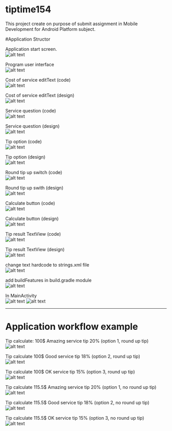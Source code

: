 # tiptime154
This project create on purpose of submit assignment in Mobile Development for Android Platform subject.

#Application Structor

Application start screen. <br>
![alt text](https://github.com/Rus1999/tiptime154/blob/master/app/capture/startApp.png)

Program user interface<br>
![alt text](https://github.com/Rus1999/tiptime154/blob/master/app/capture/activity_main.xml_design.png)

Cost of service editText (code)<br>
![alt text](https://github.com/Rus1999/tiptime154/blob/master/app/capture/activity_main.xml_code_cost_of_service.png)

Cost of service editText (design)<br>
![alt text](https://github.com/Rus1999/tiptime154/blob/master/app/capture/cost_of_service.png)

Service question (code)<br>
![alt text](https://github.com/Rus1999/tiptime154/blob/master/app/capture/activity_main.xml_code_service_question.png)

Service question (design)<br>
![alt text](https://github.com/Rus1999/tiptime154/blob/master/app/capture/service_question.png)

Tip option (code)<br>
![alt text](https://github.com/Rus1999/tiptime154/blob/master/app/capture/activity_main.xml_code_tip_options.png)

Tip option (design)<br>
![alt text](https://github.com/Rus1999/tiptime154/blob/master/app/capture/tip_option.png)

Round tip up switch (code)<br>
![alt text](https://github.com/Rus1999/tiptime154/blob/master/app/capture/activity_main.xml_code_round_up_switch.png)

Round tip up swith (design)<br>
![alt text](https://github.com/Rus1999/tiptime154/blob/master/app/capture/round_up_tip.png)

Calculate button (code)<br>
![alt text](https://github.com/Rus1999/tiptime154/blob/master/app/capture/activity_main.xml_code_calculate_button.png)

Calculate button (design)<br>
![alt text](https://github.com/Rus1999/tiptime154/blob/master/app/capture/calculate.png)

Tip result TextView (code)<br>
![alt text](https://github.com/Rus1999/tiptime154/blob/master/app/capture/activity_main.xml_code_tip_result.png)

Tip result TextView (design)<br>
![alt text](https://github.com/Rus1999/tiptime154/blob/master/app/capture/tip_amount.png)

change text hardcode to strings.xml file<br>
![alt text](https://github.com/Rus1999/tiptime154/blob/master/app/capture/string.xml.png)

add buildFeatures in build.gradle module <br>
![alt text](https://github.com/Rus1999/tiptime154/blob/master/app/capture/buildFeatures.png)

In MainActivity<br>
![alt text](https://github.com/Rus1999/tiptime154/blob/master/app/capture/MainActivity.kt_onCreate.png)
![alt text](https://github.com/Rus1999/tiptime154/blob/master/app/capture/MainActivity.kt_calculateTip.png)

----------------------------

# Application workflow example

Tip calculate: 100$ Amazing service tip 20% (option 1, round up tip)<br>
![alt text](https://github.com/Rus1999/tiptime154/blob/master/app/capture/100_amazing.png)

Tip calculate 100$ Good service tip 18% (option 2, round up tip)<br>
![alt text](https://github.com/Rus1999/tiptime154/blob/master/app/capture/100_good.png)

Tip calculate 100$ OK service tip 15% (option 3, round up tip)<br>
![alt text](https://github.com/Rus1999/tiptime154/blob/master/app/capture/100_ok.png)

Tip calculate 115.5$ Amazing service tip 20% (option 1, no round up tip)<br>
![alt text](https://github.com/Rus1999/tiptime154/blob/master/app/capture/115.5_amazing.png)

Tip calculate 115.5$ Good service tip 18% (option 2, no round up tip)<br>
![alt text](https://github.com/Rus1999/tiptime154/blob/master/app/capture/115.5_good.png)

Tip calculate 115.5$ OK service tip 15% (option 3, no round up tip)<br>
![alt text](https://github.com/Rus1999/tiptime154/blob/master/app/capture/115.5_ok.png)
